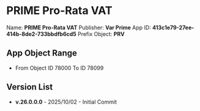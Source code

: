 # PRIME Pro-Rata VAT
Name: **PRIME Pro-Rata VAT**
Publisher: **Var Prime**
App ID: **413c1e79-27ee-414b-8de2-733bbdfb6cd5**
Prefix Object: **PRV**

## App Object Range
- From Object ID 78000 To ID 78099

## Version List
- **v.26.0.0.0** - 2025/10/02 - Initial Commit